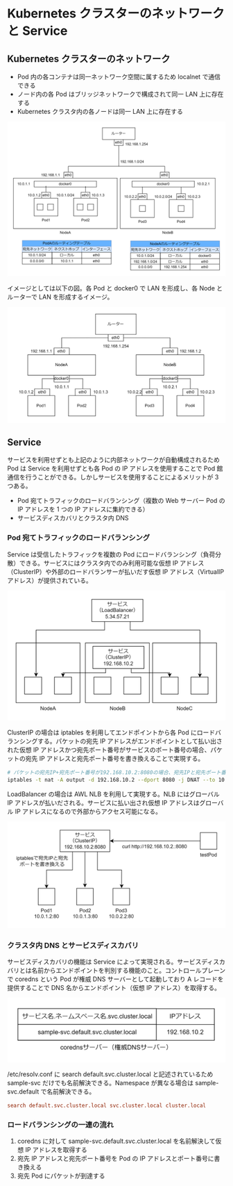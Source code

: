 # Kubernetes クラスターのネットワークと Service

## Kubernetes クラスターのネットワーク

- Pod 内の各コンテナは同一ネットワーク空間に属するため localnet で通信できる
- ノード内の各 Pod はブリッジネットワークで構成されて同一 LAN 上に存在する
- Kubernetes クラスタ内の各ノードは同一 LAN 上に存在する

![ネットワーク](../image/ネットワーク.png)

イメージとしては以下の図。各 Pod と docker0 で LAN を形成し、各 Node とルーターで LAN を形成するイメージ。

![ネットワークイメージ](../image/ネットワークイメージ.png)

## Service

サービスを利用せずとも上記のように内部ネットワークが自動構成されるため Pod は Service を利用せずとも各 Pod の IP アドレスを使用することで Pod 館通信を行うことができる。しかしサービスを使用することによるメリットが 3 つある。

- Pod 宛てトラフィックのロードバランシング（複数の Web サーバー Pod の IP アドレスを 1 つの IP アドレスに集約できる）
- サービスディスカバリとクラスタ内 DNS

### Pod 宛てトラフィックのロードバランシング

Service は受信したトラフィックを複数の Pod にロードバランシング（負荷分散）できる。サービスにはクラスタ内でのみ利用可能な仮想 IP アドレス（ClusterIP）や外部のロードバランサーが払いだす仮想 IP アドレス（VirtualIP アドレス）が提供されている。

![ロードバランシングとエンドポイント](../image/ロードバランシングとサービス.png)

ClusterIP の場合は iptables を利用してエンドポイントから各 Pod にロードバランシングする。パケットの宛先 IP アドレスがエンドポイントとして払い出された仮想 IP アドレスかつ宛先ポート番号がサービスのポート番号の場合、パケットの宛先 IP アドレスと宛先ポート番号を書き換えることで実現する。

```bash
# パケットの宛先IP+宛先ポート番号が192.168.10.2:8080の場合、宛先IPと宛先ポート番号を10.0.1.2:80または10.0.1.3:80または10.0.2.2:80に変更する
iptables -t nat -A output -d 192.168.10.2 --dport 8080 -j DNAT --to 10.0.1.2:80,10.0.1.3:80,10.0.2.2:80
```

LoadBalancer の場合は AWL NLB を利用して実現する。NLB にはグローバル IP アドレスが払いだされる。サービスに払い出され仮想 IP アドレスはグローバル IP アドレスになるので外部からアクセス可能になる。

![Podへのロードバランシング](../image/Podへのロードバランシング.png)

### クラスタ内 DNS とサービスディスカバリ

サービスディスカバリの機能は Service によって実現される。サービスディスカバリとは名前からエンドポイントを判別する機能のこと。コントロールプレーンで coredns という Pod が権威 DNS サーバーとして起動しており A レコードを提供することで DNS 名からエンドポイント（仮想 IP アドレス）を取得する。

![coredns](../image/coredns.png)

/etc/resolv.conf に search default.svc.cluster.local と記述されているため sample-svc だけでも名前解決できる。Namespace が異なる場合は sample-svc.default で名前解決できる。

```/etc/resolv.conf
search default.svc.cluster.local svc.cluster.local cluster.local
```

### ロードバランシングの一連の流れ

1. coredns に対して sample-svc.default.svc.cluster.local を名前解決して仮想 IP アドレスを取得する
2. 宛先 IP アドレスと宛先ポート番号を Pod の IP アドレスとポート番号に書き換える
3. 宛先 Pod にパケットが到達する
